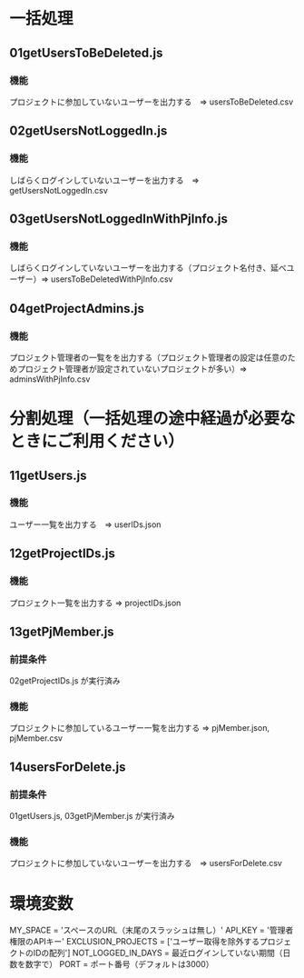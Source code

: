 # 一括処理
## 01getUsersToBeDeleted.js
### 機能
プロジェクトに参加していないユーザーを出力する　=> usersToBeDeleted.csv
## 02getUsersNotLoggedIn.js
### 機能
しばらくログインしていないユーザーを出力する　=> getUsersNotLoggedIn.csv
## 03getUsersNotLoggedInWithPjInfo.js
### 機能
しばらくログインしていないユーザーを出力する（プロジェクト名付き、延べユーザー）=> usersToBeDeletedWithPjInfo.csv
## 04getProjectAdmins.js
### 機能
プロジェクト管理者の一覧をを出力する（プロジェクト管理者の設定は任意のためプロジェクト管理者が設定されていないプロジェクトが多い）=> adminsWithPjInfo.csv

# 分割処理（一括処理の途中経過が必要なときにご利用ください）
## 11getUsers.js
### 機能
ユーザー一覧を出力する　=> userIDs.json
## 12getProjectIDs.js
### 機能
プロジェクト一覧を出力する => projectIDs.json
## 13getPjMember.js
### 前提条件
02getProjectIDs.js が実行済み
### 機能
プロジェクトに参加しているユーザー一覧を出力する => pjMember.json, pjMember.csv
## 14usersForDelete.js
### 前提条件
01getUsers.js, 03getPjMember.js が実行済み
### 機能
プロジェクトに参加していないユーザーを出力する　=> usersForDelete.csv
# 環境変数
MY_SPACE = 'スペースのURL（末尾のスラッシュは無し）'
API_KEY = '管理者権限のAPIキー'
EXCLUSION_PROJECTS = ['ユーザー取得を除外するプロジェクトのIDの配列']
NOT_LOGGED_IN_DAYS = 最近ログインしていない期間（日数を数字で）
PORT = ポート番号（デフォルトは3000）
